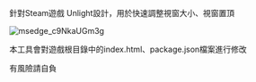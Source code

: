 針對Steam遊戲 Unlight設計，用於快速調整視窗大小、視窗置頂


![msedge_c9NkaUGm3g](https://github.com/user-attachments/assets/3fd66907-7cf0-4a77-b4d2-3a866f387c9a)


本工具會對遊戲根目錄中的index.html、package.json檔案進行修改


有風險請自負
